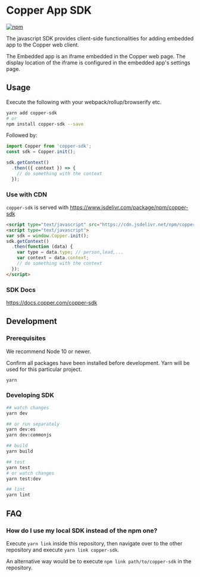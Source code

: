 Copper App SDK
====================

[![npm](https://img.shields.io/npm/v/copper-sdk.svg?style=flat-square)](https://www.npmjs.com/package/copper-sdk)


The javascript SDK provides client-side functionalities for adding embedded app to the Copper web client.

The Embedded app is an iframe embedded in the Copper web page. The display location of the iframe is configured in the embedded app's settings page.

## Usage
Execute the following with your webpack/rollup/browserify etc.
```bash
yarn add copper-sdk
# or
npm install copper-sdk --save
```

Followed by:
```javascript
import Copper from 'copper-sdk';
const sdk = Copper.init();

sdk.getContext()
  .then(({ context }) => {
    // do something with the context
  });
```

### Use with CDN
`copper-sdk` is served with https://www.jsdelivr.com/package/npm/copper-sdk

```html
<script type="text/javascript" src="https://cdn.jsdelivr.net/npm/copper-sdk@latest/dist/copper-sdk.min.js"></script>
<script type="text/javascript">
var sdk = window.Copper.init();
sdk.getContext()
  .then(function (data) {
    var type = data.type; // person,lead,...
    var context = data.context;
    // do something with the context
  });
</script>
```

### SDK Docs

https://docs.copper.com/copper-sdk

## Development
### Prerequisites

We recommend Node 10 or newer.

Confirm all packages have been installed before development. Yarn will be used for this particular project.

```bash
yarn
```

### Developing SDK
```bash
## watch changes
yarn dev

## or run separately
yarn dev:es
yarn dev:commonjs

## build
yarn build

## test
yarn test
# or watch changes
yarn test:dev

## lint
yarn lint
```

## FAQ
### How do I use my local SDK instead of the npm one?
Execute `yarn link` inside this repository, then navigate over to the other repository and execute `yarn link copper-sdk`.

An alternative way would be to execute `npm link path/to/copper-sdk` in the repository.
